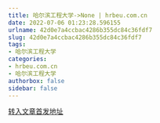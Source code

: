 ```yaml
---
title: 哈尔滨工程大学->None | hrbeu.com.cn
date: 2022-07-06 01:23:28.596155
urlname: 42d0e7a4ccbac4286b355dc84c36fdf7
slug: 42d0e7a4ccbac4286b355dc84c36fdf7
tags: 
- 哈尔滨工程大学
categories:
- hrbeu.com.cn
- 哈尔滨工程大学
authorbox: false
sidebar: false
---
```





[转入文章首发地址](https://zmt-m.hljtv.com/video_details.html?from=iosapp&videoType=0&id=660863&userId=ODcyMg==D)